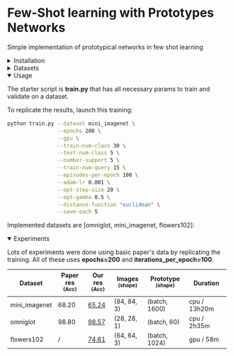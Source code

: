 # Few-Shot learning with Prototypes Networks
Simple implementation of prototypical networks in few shot learning

<details>
<summary>Installation</summary>

Create a conda/virtualenv with all necessary packages:

### Conda

`conda create --name fs-learn --file ./requirements.txt`

`conda activate fs-learn`

### Venv

`python -m pip install virtualenv`

`virtualenv venv-fs-learn`

`source venv/bin/activate`

`python -m pip install ./requirements.txt`

</details>

<details>
<summary>Datasets</summary>

We used 3 main classification datasets:
- **mini_imagenet**: a collection of 100 real-world objects classes as rgb images.
  - total: 60,000
  - splits: 64 train, 16 val, 20 test (according to Vinyals et al)
  - Used in paper
  - ![](docs/images/mini_imagenet_dataset.png)
- **omniglot**: a collection of 1623 classes of handwritted characters. Each image is then rotated 3 more times by 90 degrees.
  - total: 32460 real, plus 4 rotations per image
  - splits: 1032 train, 172 val, 464 test (according to Vinyals et al)
  - Used in paper
  - ![](docs/images/omniglot_dataset.jpg)
- **flowers102**: a collection of 102 real-world flowers classes as rgb images.
  - total: 32460 real, plus 4 rotations per image
  - splits: 64 train, 16 val, 22 test (random seed for splits)
  - **NOT** Used in paper
  - ![](docs/images/flowers102_dataset.png)
</details>

<details open>
<summary>Usage</summary>

The starter script is **train.py** that has all necessary params to train and validate on a dataset.

To replicate the results, launch this training:

```bash
python train.py --dataset mini_imagenet \
                --epochs 200 \
                --gpu \
                --train-num-class 30 \
                --test-num-class 5 \
                --number-support 5 \
                --train-num-query 15 \
                --episodes-per-epoch 100 \
                --adam-lr 0.001 \
                --opt-step-size 20 \
                --opt-gamma 0.5 \
                --distance-function "euclidean" \
                --save-each 5
```

Implemented datasets are [omniglot, mini_imagenet, flowers102]:

</details>

<details open>
<summary>Experiments</summary>

Lots of experiments were done using basic paper's data by replicating the training.
All of these uses **epochs=200** and **iterations_per_epoch=100**.

| Dataset       | Paper res<br><sup>(Acc) | Our res<br><sup>(Acc)                                                                                                  | Images<br><sup>(shape) | Prototype<br><sup>(shape) | Duration     |
|---------------|-------------------------|------------------------------------------------------------------------------------------------------------------------|------------------------|---------------------------|--------------|
| mini_imagenet | 68.20                   | [65.24](https://github.com/fabian57fabian/fewshot-learning-prototypical-networks/results/mini_imagenet/train_5way.png) | (84, 84, 3)            | (batch, 1600)             | cpu / 13h20m |
| omniglot      | 98.80                   | [98.57](https://github.com/fabian57fabian/fewshot-learning-prototypical-networks/results/omniglot/train_5way.png)      | (28, 28, 1)            | (batch, 60)               | cpu / 2h35m  |
| flowers102    | /                       | [74.61](https://github.com/fabian57fabian/fewshot-learning-prototypical-networks/results/flowers102/training_.png)     | (64, 64, 3)            | (batch, 1024)             | gpu / 58m    |

</details>